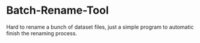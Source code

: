 # Batch-Rename-Tool
Hard to rename a bunch of dataset files, just a simple program to automatic finish the renaming process.
